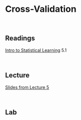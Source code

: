 # Cross-Validation  

<br>

## Readings  

[Intro to Statistical Learning](https://www.statlearning.com/) 5.1

<br>

## Lecture 

[Slides from Lecture 5](https://pjakiela.github.io/ECON370/L5-CV-2024-8-20.pdf)

<br>

## Lab
